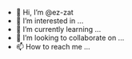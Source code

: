 - 👋 Hi, I’m @ez-zat
- 👀 I’m interested in ...
- 🌱 I’m currently learning ...
- 💞️ I’m looking to collaborate on ...
- 📫 How to reach me ...

<!---
ez-zat/ez-zat is a ✨ special ✨ repository because its `README.md` (this file) appears on your GitHub profile.
You can click the Preview link to take a look at your changes.
--->
